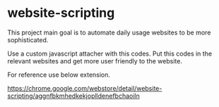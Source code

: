 # website-scripting
This project main goal is to automate daily usage websites to be more sophisticated.

Use a custom javascript attacher with this codes. Put this codes in the relevant websites and get more user friendly to the website.

For reference use below extension.

https://chrome.google.com/webstore/detail/website-scripting/aggnfbkmhedkekjoplldenefbchaoiln
